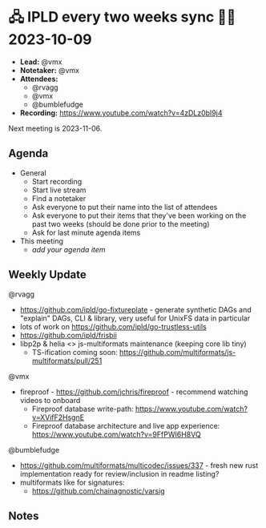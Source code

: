 # 🖧 IPLD every two weeks sync 🙌🏽 2023-10-09

- **Lead:** @vmx
- **Notetaker:** @vmx
- **Attendees:**
  - @rvagg
  - @vmx
  - @bumblefudge
- **Recording:** https://www.youtube.com/watch?v=4zDLz0bI9j4

Next meeting is 2023-11-06.

## Agenda

- General
  - Start recording
  - Start live stream
  - Find a notetaker
  - Ask everyone to put their name into the list of attendees
  - Ask everyone to put their items that they've been working on the past two weeks (should be done prior to the meeting)
  - Ask for last minute agenda items
- This meeting
  - _add your agenda item_


## Weekly Update


@rvagg
- https://github.com/ipld/go-fixtureplate - generate synthetic DAGs and "explain" DAGs, CLI & library, very useful for UnixFS data in particular
- lots of work on https://github.com/ipld/go-trustless-utils
- https://github.com/ipld/frisbii
- libp2p & helia <> js-multiformats maintenance (keeping core lib tiny)
    - TS-ification coming soon: https://github.com/multiformats/js-multiformats/pull/251

@vmx
- fireproof - https://github.com/jchris/fireproof - recommend watching videos to onboard
  - Fireproof database write-path: https://www.youtube.com/watch?v=XVifF2HsgnE
  - Fireproof database architecture and live app experience: https://www.youtube.com/watch?v=9FfPWI6H8VQ

@bumblefudge
- https://github.com/multiformats/multicodec/issues/337 - fresh new rust implementation ready for review/inclusion in readme listing?
- multiformats like for signatures:
    - https://github.com/chainagnostic/varsig


## Notes



<!-- After each call, the notetaker submits a PR to https://github.com/ipld/team-mgmt to store the notes on the meeting-notes folder -->
